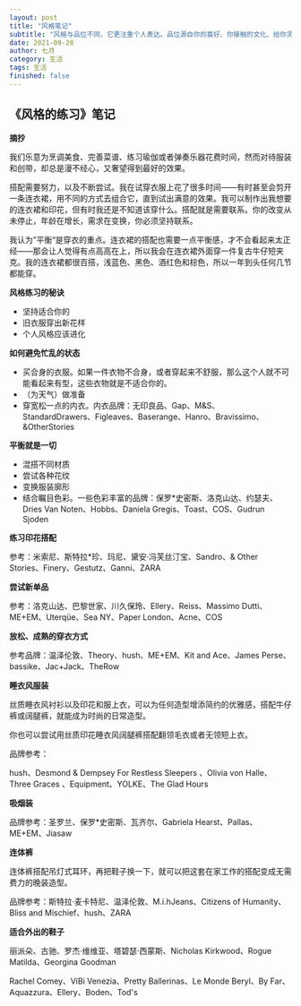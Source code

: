 ```yaml
---
layout: post
title: "风格笔记"
subtitle: "风格与品位不同，它更注重个人表达。品位源自你的喜好、你接触的文化、给你灵感的设计、你身边的事物......是你用来定义自己个性的那些工具。风格则是你表达个性的方式，造型上那些微小的细节，你系皮带或者丝巾的方式......是你想传递给世界的信息。"
date: 2021-09-28
author: 七月
category: 生活
tags: 生活
finished: false
---
```


## 《风格的练习》笔记

**摘抄**

我们乐意为烹调美食、完善菜谱、练习瑜伽或者弹奏乐器花费时间，然而对待服装和创带，却总是漫不经心，又奢望得到最好的效果。

搭配需要努力，以及不断尝试。我在试穿衣服上花了很多时间——有时甚至会剪开一条连衣裙，用不同的方式去组合它，直到试出满意的效果。我可以制作出我想要的连衣裙和印花，但有时我还是不知道该穿什么。搭配就是需要联系。你的改变从未停止，年龄在增长，需求在变换，你必须坚持联系。

我认为”平衡“是穿衣的重点。连衣裙的搭配也需要一点平衡感，才不会看起来太正经——那会让人觉得有点高高在上，所以我会在连衣裙外面穿一件复古牛仔短夹克。我的连衣裙都很百搭，浅蓝色、黑色、酒红色和棕色，所以一年到头任何几节都能穿。



**风格练习的秘诀**

* 坚持适合你的
* 旧衣服穿出新花样
* 个人风格应该进化

**如何避免忙乱的状态**

* 买合身的衣服。如果一件衣物不合身，或者穿起来不舒服，那么这个人就不可能看起来有型，这些衣物就是不适合你的。
* （为天气）做准备
* 穿宽松一点的内衣。内衣品牌：无印良品、Gap、M&S、StandardDrawers、Figleaves、Baserange、Hanro、Bravissimo、&OtherStories

**平衡就是一切**

* 混搭不同材质
* 尝试各种花纹
* 变换服装廓形
* 结合瞩目色彩。一些色彩丰富的品牌：保罗*史密斯、洛克山达、约瑟夫、Dries Van Noten、Hobbs、Daniela Gregis、Toast、COS、Gudrun Sjoden



**练习印花搭配**

参考：米索尼、斯特拉*珍、玛尼、黛安·冯芙丝汀宝、Sandro、& Other Stories、Finery、Gestutz、Ganni、ZARA

**尝试新单品**

参考：洛克山达、巴黎世家、川久保玲、Ellery、Reiss、Massimo Dutti、ME+EM、Uterqüe、Sea NY、Paper London、Acne、COS

**放松、成熟的穿衣方式**

参考品牌：温泽伦敦、Theory、hush、ME+EM、Kit and Ace、James Perse、bassike、Jac+Jack、TheRow

**睡衣风服装**

丝质睡衣风衬衫以及印花和服上衣，可以为任何造型增添简约的优雅感，搭配牛仔裤或阔腿裤，就能成为时尚的日常造型。

你也可以尝试用丝质印花睡衣风阔腿裤搭配翻领毛衣或者无领短上衣。

品牌参考：

hush、Desmond & Dempsey For Restless Sleepers 、Olivia von Halle、Three Graces 、Equipment、YOLKE、The Glad Hours

**吸烟装**

品牌参考：圣罗兰、保罗*史密斯、瓦齐尔、Gabriela Hearst、Pallas、ME+EM、Jiasaw

**连体裤**

连体裤搭配吊灯式耳环，再把鞋子换一下，就可以把这套在家工作的搭配变成无需费力的晚装造型。

品牌参考：斯特拉·麦卡特尼、温泽伦敦、M.i.hJeans、Citizens of Humanity、Bliss and Mischief、hush、ZARA

**适合外出的鞋子**

丽派朵、古驰、罗杰·维维亚、塔碧瑟·西蒙斯、Nicholas Kirkwood、Rogue Matilda、Georgina Goodman

Rachel Comey、ViBi Venezia、Pretty Ballerinas、Le Monde Beryl、By Far、Aquazzura、Ellery、Boden、Tod's













